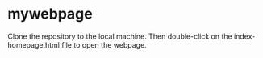 # mywebpage

Clone the repository to the local machine. Then double-click on the index-homepage.html file to open the webpage.
